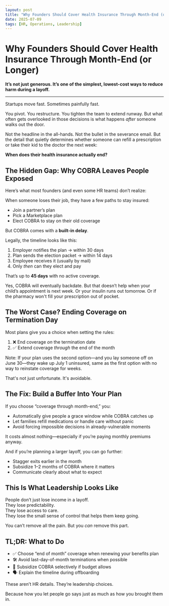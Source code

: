 ```yaml
---
layout: post
title: "Why Founders Should Cover Health Insurance Through Month-End (or Longer)"
date: 2025-07-09
tags: [HR, Operations, Leadership]
---
```


# Why Founders Should Cover Health Insurance Through Month-End (or Longer)

**It’s not just generous. It’s one of the simplest, lowest-cost ways to reduce harm during a layoff.**

---

Startups move fast. Sometimes painfully fast.

You pivot. You restructure. You tighten the team to extend runway. But what often gets overlooked in those decisions is what happens *after* someone walks out the door.

Not the headline in the all-hands. Not the bullet in the severance email. But the detail that quietly determines whether someone can refill a prescription or take their kid to the doctor the next week:

**When does their health insurance actually end?**



## The Hidden Gap: Why COBRA Leaves People Exposed

Here’s what most founders (and even some HR teams) don’t realize:

When someone loses their job, they have a few paths to stay insured:

- Join a partner’s plan  
- Pick a Marketplace plan  
- Elect COBRA to stay on their old coverage  

But COBRA comes with a **built-in delay**.

Legally, the timeline looks like this:

1. Employer notifies the plan → within 30 days  
2. Plan sends the election packet → within 14 days  
3. Employee receives it (usually by mail)  
4. Only *then* can they elect and pay

That’s up to **45 days** with no active coverage.

Yes, COBRA will eventually backdate. But that doesn’t help when your child’s appointment is next week. Or your insulin runs out tomorrow. Or if the pharmacy won't fill your prescription out of pocket.


## The Worst Case? Ending Coverage on Termination Day

Most plans give you a choice when setting the rules:

1. ❌ End coverage *on* the termination date  
2. ✅ Extend coverage *through* the end of the month  

Note: If your plan uses the second option—and you lay someone off on June 30—they wake up July 1 uninsured, same as the first option with no way to reinstate coverage for weeks.

That's not just unfortunate. It's avoidable.


## The Fix: Build a Buffer Into Your Plan

If you choose “coverage through month-end,” you:

- Automatically give people a grace window while COBRA catches up  
- Let families refill medications or handle care without panic  
- Avoid forcing impossible decisions in already-vulnerable moments  

It costs almost nothing—especially if you’re paying monthly premiums anyway.

And if you’re planning a larger layoff, you can go further:

- Stagger exits earlier in the month  
- Subsidize 1–2 months of COBRA where it matters  
- Communicate clearly about what to expect  


## This Is What Leadership Looks Like

People don’t just lose income in a layoff.  
They lose predictability.  
They lose access to care.  
They lose the small sense of control that helps them keep going.

You can’t remove all the pain. But you *can* remove this part.


## TL;DR: What to Do

- ✅ Choose “end of month” coverage when renewing your benefits plan  
- 🛠️ Avoid last-day-of-month terminations when possible  
- 💸 Subsidize COBRA selectively if budget allows  
- 🗣️ Explain the timeline during offboarding  

These aren’t HR details. They’re leadership choices.

Because how you let people go says just as much as how you brought them in.
